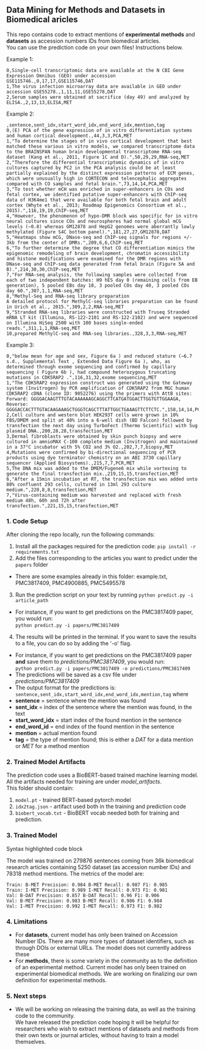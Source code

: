 ## Data Mining for Methods and Datasets in Biomedical aricles

This repo contains code to extract mentions of **experimental methods** and **datasets** as accession numbers IDs from biomedical articles. <br>
You can use the prediction code on your own files! Instructions below.

Example 1:
```,sentence,sent_idx,start_word_idx,end_word_idx,mention,tag
0,Single-cell transcriptomic data are available at the N CBI Gene Expression Omnibus (GEO) under accession GSE115746.,0,17,17,GSE115746,DAT
1,The virus infection microarray data are available in GEO under accession GSE55278.,1,11,11,GSE55278,DAT
2,Serum samples were obtained at sacrifice (day 49) and analyzed by ELISA.,2,13,13,ELISA,MET
```
Example 2:
```
,sentence,sent_idx,start_word_idx,end_word_idx,mention,tag
0,(E) PCA of the gene expression of in vitro differentiation systems and human cortical development.,44,3,3,PCA,MET
1,"To determine the stages of in vivo cortical development that best matched these various in vitro models, we compared transcriptome data to the BRAINSPAN human brain developmental transcriptome RNA-seq dataset (Kang et al., 2011, Figure 1C and D).",50,29,29,RNA-seq,MET
2,"Therefore the differential transcriptomic dynamics of in vitro cultures captured by PC2 in the PCA analysis could be at least partially explained by the distinct expression patterns of ECM genes, which were unusually high in CORTECON and telencephalic aggregates compared with CO samples and fetal brain.",73,14,14,PCA,MET
3,"To test whether mCH was enriched in super-enhancers in COs and fetal cortex, we identified putative super-enhancers with ChIP-seq data of H3K4me1 that were available for both fetal brain and adult cortex (Whyte et al., 2013; Roadmap Epigenomics Consortium et al., 2015).",116,19,19,ChIP-seq,MET
4,"However, the phenomenon of hypo-DMR block was specific for in vitro neural cultures since COs and neurospheres had normal global mCG levels (~0.8) whereas GM12878 and HepG2 genomes were aberrantly lowly methylated (Figure S4C bottom panel).",181,27,27,GM12878,DAT
5,"Heatmaps show mCG, DNase-seq and ChIP-seq signals for regions +/- 3kb from the center of DMRs.",209,6,6,ChIP-seq,MET
6,"To further determine the degree that CO differentiation mimics the epigenomic remodeling of brain development, chromatin accessibility and histone modifications were examined for the DMR regions with DNase-seq and ChIP-seq data generated from fetal brain (Figure 5A and B).",214,30,30,ChIP-seq,MET
7,"For RNA-seq analysis, the following samples were collected from each of two independent batches: H9 hES day 0 (remaining cells from EB generation), 5 pooled EBs day 18, 3 pooled COs day 40, 3 pooled COs day 60.",307,1,1,RNA-seq,MET
8,"Methyl-Seq and RNA-seq library preparation
A detailed protocol for MethylC-seq libraries preparation can be found in Urich et al., 2015.",309,2,2,RNA-seq,MET
9,"Stranded RNA-seq libraries were constructed with Truseq Stranded mRNA LT kit (Illumina, RS-122-2101 and RS-122-2102) and were sequenced on Illumina HiSeq 2500 with 100 bases single-ended reads.",311,1,1,RNA-seq,MET
10,prepared MethylC-seq and RNA-seq libraries.,328,3,3,RNA-seq,MET
```
Example 3:
```,sentence,sent_idx,start_word_idx,end_word_idx,mention,tag
0,"below mean for age and sex, Figure 6a ) and reduced stature (−6.7 s.d., Supplemental Text , Extended Data Figure 6a ), who, as determined through exome sequencing and confirmed by capillary sequencing ( Figure 6b ), had compound heterozygous truncating mutations in CDK5RAP2 .",116,31,32,exome sequencing,MET
1,"The CDK5RAP2 expression construct was generated using the Gateway system (Invitrogen) by PCR amplification of CDK5RAP2 from MGC human CDK5RAP2 cDNA (clone ID: 9052276) using the primers with AttB sites: Forward: GGGGACAAGTTTGTACAAAAAAGCAGGCTTCATGATGGACTTGGTGTTGGAAGA, Reverse: GGGGACCACTTTGTACAAGAAAGCTGGGTCAGCTTTATTGGCTGAAAGTTCTTCTC.",158,14,14,PCR,MET
2,Cell culture and western blot HEK293T cells were grown in 10% FBS/DMEM and split at 40% into a 6-well dish (BD Falcon) followed by transfection the next day using TurboFect (Thermo Scientific) with 5ug plasmid DNA.,200,28,28,transfection,MET
3,Dermal fibroblasts were obtained by skin punch biopsy and were cultured in amnioMAX C-100 complete medium (Invitrogen) and maintained in a 37°C incubator with 5% CO2 and 3% O2.,202,7,7,biopsy,MET
4,Mutations were confirmed by bi-directional sequencing of PCR products using dye terminator chemistry on an ABI 3730 capillary sequencer (Applied Biosystems).,215,7,7,PCR,MET
5,The DNA mix was added to the DMEM/Fugene6 mix while vortexing to generate the final transfection mix.,219,15,15,transfection,MET
6,"After a 15min incubation at RT, the transfection mix was added onto 80% confluent 293 cells, cultured in 13ml 293 culture medium.",220,8,8,transfection,MET
7,"Virus-containing medium was harvested and replaced with fresh medium 48h, 60h and 72h after transfection.",221,15,15,transfection,MET
```

### 1. Code Setup

After cloning the repo locally, run the following commands:
1. Install all the packages required for the prediction code: ```pip install -r requirements.txt``` 
2. Add the files corresponding to the articles you want to predict under the ```papers``` folder 
- There are some examples already in this folder: example.txt, PMC3817409, PMC4900885, PMC5495578 <br>
3. Run the prediction script on your text by running ```python predict.py -i article_path```
- For instance, if you want to get predictions on the PMC3817409 paper, you would run: <br>
```python predict.py -i papers/PMC3817409```
4. The results will be printed in the terminal. If you want to save the results to a file, you can do so by adding the '-o' flag. <br>
- For instance, if you want to get predictions on the PMC3817409 paper **and** save them to *predictions/PMC3817409*, you would run: <br>
```python predict.py -i papers/PMC3817409 -o predictions/PMC3817409```
- The predictions will be saved as a csv file under *predictions/PMC3817409*
- The output format for the predictions is:
```sentence,sent_idx,start_word_idx,end_word_idx,mention,tag``` where
- **sentence** = sentence where the mention was found
- **sent_idx** = index of the sentence where the mention was found, in the text
- **start_word_idx** = start index of the found mention in the sentence
- **end_word_id** = end index of the found mention in the sentence
- **mention** = actual mention found
- **tag** = the type of mention found; this is either a *DAT* for a data mention or *MET* for a method mention 

### 2. Trained Model Artifacts
The prediction code uses a BioBERT-based trained machine learning model. <br>
All the artifacts needed for training are under *model_artifacts*. <br>
This folder should contain:
1. ```model.pt``` - trained BERT-based pytorch model
2. ```idx2tag.json``` - artifact used both in the training and prediction code
3. ```biobert_vocab.txt``` - BioBERT vocab needed both for training and prediction.

### 3. Trained Model

Syntax highlighted code block

The model was trained on 279876 sentences coming from 36k biomedical research articles containing 5250 dataset (as accession number IDs) and 78318 method mentions. The metrics of the model are: 
```Train: B-DAT Precision: 0.88 B-DAT Recall: 0.974 F1: 0.925
Train: B-MET Precision: 0.984 B-MET Recall: 0.987 F1: 0.985
Train: I-MET Precision: 0.989 I-MET Recall: 0.973 F1: 0.981
Val: B-DAT Precision: 0.857 B-DAT Recall: 0.96 F1: 0.906
Val: B-MET Precision: 0.983 B-MET Recall: 0.986 F1: 0.984
Val: I-MET Precision: 0.992 I-MET Recall: 0.973 F1: 0.982
```

### 4. Limitations
- For **datasets**, current model has only been trained on Accession Number IDs. There are many more types of dataset identifiers, such as through DOIs or external URLs. The model does not currently address these
- For **methods**, there is some variety in the community as to the definition of an experimental method. Current model has only been trained on experimental biomedical methods. We are working on finalizing our own definition for experimental methods.


### 5. Next steps
- We will be working on releasing the training data, as well as the training code to the community. <br> We have released the prediction code hoping it will be helpful for researchers who wish to extract mentions of datasets and methods from their own texts or journal articles, without having to train a model themselves. 
